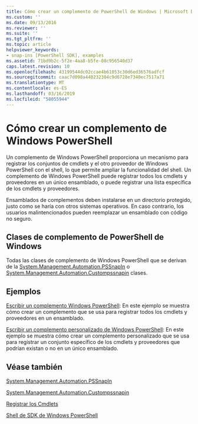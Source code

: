 ```yaml
---
title: Cómo crear un complemento de PowerShell de Windows | Microsoft Docs
ms.custom: ''
ms.date: 09/13/2016
ms.reviewer: ''
ms.suite: ''
ms.tgt_pltfrm: ''
ms.topic: article
helpviewer_keywords:
- snap-ins [PowerShell SDK], examples
ms.assetid: 71bd9b2c-5f2e-4aa8-b5fe-08c956540d37
caps.latest.revision: 10
ms.openlocfilehash: 43199544dc02ccae4b61053c30d6ed36576adfcf
ms.sourcegitcommit: caac7d098a448232304c9d6728e7340ec7517a71
ms.translationtype: MT
ms.contentlocale: es-ES
ms.lasthandoff: 03/16/2019
ms.locfileid: "58055944"
---
```

# <a name="how-to-create-a-windows-powershell-snap-in"></a>Cómo crear un complemento de Windows PowerShell

Un complemento de Windows PowerShell proporciona un mecanismo para registrar los conjuntos de cmdlets y el otro proveedor de Windows PowerShell con el shell, lo que permite ampliar la funcionalidad del shell. Un complemento de Windows PowerShell puede registrar todos los cmdlets y proveedores en un único ensamblado, o puede registrar una lista específica de los cmdlets y proveedores.

Ensamblados de complementos deben instalarse en un directorio protegido, justo como se haría con otros sistemas operativos. En caso contrario, los usuarios malintencionados pueden reemplazar un ensamblado con código no seguro.

## <a name="windows-powershell-snap-in-classes"></a>Clases de complemento de PowerShell de Windows

Todas las clases de complemento de Windows PowerShell que se derivan de la [System.Management.Automation.PSSnapIn](/dotnet/api/System.Management.Automation.PSSnapIn) o [System.Management.Automation.Custompssnapin](/dotnet/api/System.Management.Automation.CustomPSSnapIn) clases.

## <a name="examples"></a>Ejemplos

[Escribir un complemento Windows PowerShell](./writing-a-windows-powershell-snap-in.md): En este ejemplo se muestra cómo crear un complemento que se usa para registrar todos los cmdlets y proveedores en un ensamblado.

[Escribir un complemento personalizado de Windows PowerShell](./writing-a-custom-windows-powershell-snap-in.md): En este ejemplo se muestra cómo crear un complemento personalizado que se usa para registrar un conjunto específico de los cmdlets y proveedores que podrían existan o no en un único ensamblado.

## <a name="see-also"></a>Véase también

[System.Management.Automation.PSSnapIn](/dotnet/api/System.Management.Automation.PSSnapIn)

[System.Management.Automation.Custompssnapin](/dotnet/api/System.Management.Automation.CustomPSSnapIn)

[Registrar los Cmdlets](./registering-cmdlets.md)

[Shell de SDK de Windows PowerShell](../windows-powershell-reference.md)
